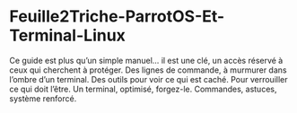 # Feuille2Triche-ParrotOS-Et-Terminal-Linux
Ce guide est plus qu’un simple manuel… il est une clé, un accès réservé à ceux qui cherchent à protéger. Des lignes de commande, à murmurer dans l’ombre d’un terminal. Des outils pour voir ce qui est caché. Pour verrouiller ce qui doit l’être. Un terminal, optimisé, forgez-le. Commandes, astuces, système renforcé. 

